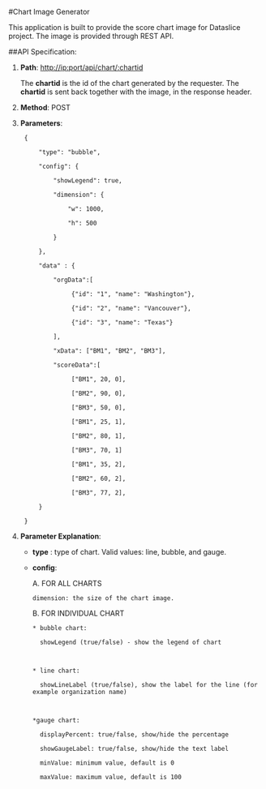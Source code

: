#Chart Image Generator
This application is built to provide the score chart image for Dataslice project. The image is provided through REST API.

##API Specification:
1. **Path**:  [http://<ip:port>/api/chart/:chartid](http://)
   The **chartid** is the id of the chart generated by the requester. The **chartid** is sent back together with the image, in the response header.

2. **Method**: POST

3. **Parameters**:
		{
        	"type": "bubble",
        	"config": {
            	"showLegend": true,
            	"dimension": {
                    "w": 1000,
                    "h": 500
            	}
        	},
        	"data" : {
                "orgData":[
                     {"id": "1", "name": "Washington"},
                     {"id": "2", "name": "Vancouver"},
                     {"id": "3", "name": "Texas"}
                ],
            	"xData": ["BM1", "BM2", "BM3"],
                "scoreData":[
                     ["BM1", 20, 0],
                     ["BM2", 90, 0],
                     ["BM3", 50, 0],
                     ["BM1", 25, 1],
                     ["BM2", 80, 1],
                     ["BM3", 70, 1]
                     ["BM1", 35, 2],
                     ["BM2", 60, 2],
                     ["BM3", 77, 2],
        	}
    	}
4. **Parameter Explanation**:
    - **type** : type of chart. Valid values: line, bubble, and gauge.
    - **config**:
       A. FOR ALL CHARTS
          dimension: the size of the chart image.

       B. FOR INDIVIDUAL CHART
          * bubble chart:
            showLegend (true/false) - show the legend of chart

          * line chart:
            showLineLabel (true/false), show the label for the line (for example organization name)

          *gauge chart:
            displayPercent: true/false, show/hide the percentage
            showGaugeLabel: true/false, show/hide the text label
            minValue: minimum value, default is 0
            maxValue: maximum value, default is 100

